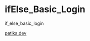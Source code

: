 # ifElse_Basic_Login
if_else_basic_login


[patika.dev]([app.patika.dev](https://app.patika.dev/courses))
